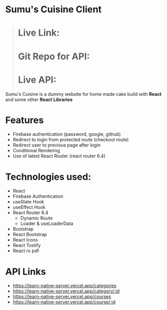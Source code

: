 # **Sumu's Cuisine  Client**

> # Live Link:  
> # Git Repo for API:  
> # Live API:  

Sumu's Cuisine is a dummy website for home made cake build with **React** and some other **React Libraries**

# Features
- Firebase authentication (password, google, github)
- Redirect to login from protected route (checkout route)
- Redirect user to previous page after login
- Conditional Rendering 
- Use of latest React Router (react router 6.4)


# Technologies used:
- React
- Firebase Authentication
- useState Hook
- useEffect Hook
- React Router 6.4
    - Dynamic Route
    - Loader & useLoaderData
- Bootstrap
- React Bootstrap
- React Icons
- React Tostify
- React ro pdf

# **API Links**
- https://learn-native-server.vercel.app/categories
- https://learn-native-server.vercel.app/category/:id
- https://learn-native-server.vercel.app/courses
- https://learn-native-server.vercel.app/course/:id